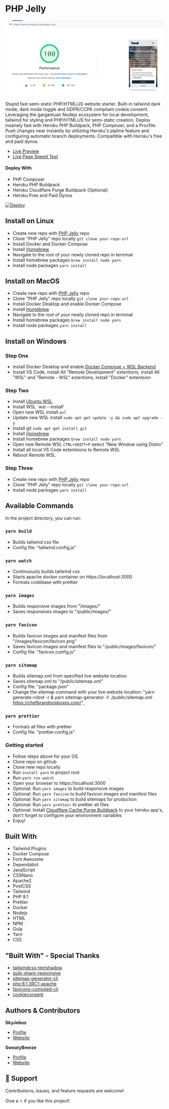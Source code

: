 # PHP Jelly

![Page Speed Report](.github/images/pagespeed.jpg "Page Speed Report")

<description>Stupid fast semi-static PHP/HTML/JS website starter. Built-in tailwind dark mode, dark mode toggle and GDPR/CCPA compliant cookie consent. Leveraging the gargantuan Nodejs ecosystem for local development, tailwind for styling and PHP/HTML/JS for semi-static creation. Deploy insanely fast with Heroku PHP Buildpack, PHP Composer, and a Procfile. Push changes near instantly by utiliziing Heroku's pipline feature and configuring automatic branch deployments. Compaitible with Heroku's free and paid dynos.</description>

- [Live Preview](https://chefbrandonsboxes.com/ "Live View")
- [Live Page Speed Test](https://pagespeed.web.dev/report?url=https%3A%2F%2Fchefbrandonsboxes.com%2F "Page Speed Report")

#### Deploy With

- PHP Composer
- Heroku PHP Buildpack
- Heroku Cloudflare Purge Buildpack (Optional)
- Heroku Free and Paid Dynos

[![Deploy](https://www.herokucdn.com/deploy/button.svg)](https://heroku.com/deploy?template=https://github.com/fuelviews/chefbrandonsboxes-22)

## Install on Linux

- Create new repo with [PHP Jelly](https://github.com/fuelviews/chefbrandonsboxes-22/generate) repo
- Clone "PHP Jelly" repo locally `git clone your-repo-url`
- Install Docker and Docker Compose
- Install [Homebrew]("https://brew.sh/")
- Navigate to the root of your newly cloned repo in terminal
- Install homebrew packages `brew install node yarn`
- Install node packages `yarn install`

## Install on MacOS

- Create new repo with [PHP Jelly](https://github.com/fuelviews/chefbrandonsboxes-22/generate) repo
- Clone "PHP Jelly" repo locally `git clone your-repo-url`
- Install Docker Desktop and enable Docker Compose
- Install [Homebrew]("https://brew.sh/")
- Navigate to the root of your newly cloned repo in terminal
- Install homebrew packages `brew install node yarn`
- Install node packages `yarn install`

## Install on Windows

### Step One

- Install Docker Desktop and enable [Docker Compose + WSL Backend](https://docs.docker.com/desktop/windows/wsl/#:~:text=Start%20Docker%20Desktop%20from%20the,will%20be%20enabled%20by%20default.)
- Install VS Code, install All "Remote Development" extentions, install All "WSL" and "Remote - WSL" extentions, install "Docker" extentsion

### Step Two

- Install [Ubuntu WSL](https://www.microsoft.com/en-us/p/ubuntu/9nblggh4msv6?ocid=9nblggh4msv6_ORSEARCH_Bing&rtc=1&activetab=pivot:overviewtab)
- Install WSL `wsl --install'
- Open new WSL install `wsl`
- Update new WSL install `sudo apt-get update -y && sudo apt upgrade -y`
- Install git `sudo apt-get install git`
- Install [Homebrew](https://brew.sh/)
- Install homebrew packages `brew install node yarn`
- Open new Remote WSL `CTRL+SHIFT+P` select "New Window using Distro"
- Install all local VS Code extentsions to Remote WSL
- Reboot Remote WSL

### Step Three

- Create new repo with [PHP Jelly](https://github.com/fuelviews/chefbrandonsboxes-22/generate) repo
- Clone "PHP Jelly" repo locally `git clone your-repo-url`
- Install node packages `yarn install`

## Available Commands

In the project directory, you can run:

### `yarn build`

- Builds tailwind css file
- Config file: "tailwind.config.js"

### `yarn watch`

- Continuously builds tailwind css
- Starts apache docker container on https://localhost:3000
- Formats codebase with prettier

### `yarn images`

- Builds responsive images from "/images/"
- Saves responsives images to "/public/images/"

### `yarn favicon`

- Builds favicon images and manifest files from "/images/favicon/favicon.png"
- Saves favicon images and manifest files to "/public/images/favicon/"
- Config file: "favicon.config.js"

### `yarn sitemap`

- Builds sitemap.xml from specified live website location
- Saves sitemap.xml to "/public/sitemap.xml"
- Config file: "package.json"
- Change the sitemap command with your live website location: "yarn generate-robot -r & yarn sitemap-generator -f ./public/sitemap.xml https://chefbrandonsboxes.com/",

### `yarn prettier`

- Formats all files with prettier
- Config file: "prettier.config.js"

### Getting started

- Follow steps above for your OS
- Clone repo on github
- Clone new repo locally
- Run `install yarn` in project root
- Run `yarn run watch`
- Open your browser to https://localhost:3000
- Optional: Run `yarn images` to build responsive images
- Optional: Run `yarn favicon` to build favicon images and manifest files
- Optional: Run `yarn sitemap` to build sitemaps for production
- Optional: Run `yarn pretteir` to prettier all files
- Optional: Install [Cloudflare Cache Purge Buildpack]("https://github.com/jamesmartin/cloudflare-cache-purge-buildpack") to your heroku app's, don't forget to configure your environment variables
- Enjoy!

## Built With

- Tailwind Plugins
- Docker Compose
- Font Awesome
- Dependabot
- JavaScript
- CSSNano
- Apache2
- PostCSS
- Tailwind
- PHP 8.1
- Prettier
- Docker
- Nodejs
- HTML
- NPM
- Gulp
- Yarn
- CSS

## "Built With" - Special Thanks

- [tailwindcss-textshadow](https://github.com/iunteq/tailwindcss-textShadow)
- [gulp-sharp-responsive](https://github.com/khalyomede/gulp-sharp-responsive)
- [sitemap-generator-cli](https://www.npmjs.com/package/sitemap-generator-cli)
- [php:8.1.3RC1-apache](https://registry.hub.docker.com/layers/php/library/php/8.1.3RC1-apache/images/sha256-584796346e375a811b018950c459e47d82891dc2899a96785ef1c56865f50e0c?context=explore)
- [favicons-compiled-cli](https://github.com/kodingdotninja/favicons-compiled)
- [cookieconsent](https://github.com/orestbida/cookieconsent)

## Authors & Contributors

**SkyJebus**

- [Profile](https://github.com/skyjebus "SkyJebus Profile")
- [Website](https://fuelviews.com "Welcome")

**SweatyBreeze**

- [Profile](https://github.com/sweatybreeze "SweatyBreeze Profile")
- [Website](https://fuelviews.com "Welcome")

## 🤝 Support

Contributions, issues, and feature requests are welcome!

Give a ⭐️ if you like this project!
